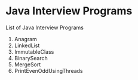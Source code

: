 # Java Interview Programs
List of Java Interview Programs

1. Anagram
2. LinkedList
3. ImmutableClass
4. BinarySearch
5. MergeSort
6. PrintEvenOddUsingThreads

